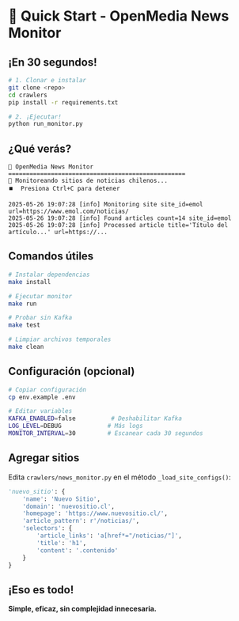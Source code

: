 # 🚀 Quick Start - OpenMedia News Monitor

## ¡En 30 segundos!

```bash
# 1. Clonar e instalar
git clone <repo>
cd crawlers
pip install -r requirements.txt

# 2. ¡Ejecutar!
python run_monitor.py
```

## ¿Qué verás?

```
🚀 OpenMedia News Monitor
==================================================
📰 Monitoreando sitios de noticias chilenos...
⏹️  Presiona Ctrl+C para detener

2025-05-26 19:07:28 [info] Monitoring site site_id=emol url=https://www.emol.com/noticias/
2025-05-26 19:07:28 [info] Found articles count=14 site_id=emol
2025-05-26 19:07:28 [info] Processed article title='Título del artículo...' url=https://...
```

## Comandos útiles

```bash
# Instalar dependencias
make install

# Ejecutar monitor
make run

# Probar sin Kafka
make test

# Limpiar archivos temporales
make clean
```

## Configuración (opcional)

```bash
# Copiar configuración
cp env.example .env

# Editar variables
KAFKA_ENABLED=false          # Deshabilitar Kafka
LOG_LEVEL=DEBUG             # Más logs
MONITOR_INTERVAL=30         # Escanear cada 30 segundos
```

## Agregar sitios

Edita `crawlers/news_monitor.py` en el método `_load_site_configs()`:

```python
'nuevo_sitio': {
    'name': 'Nuevo Sitio',
    'domain': 'nuevositio.cl',
    'homepage': 'https://www.nuevositio.cl/',
    'article_pattern': r'/noticias/',
    'selectors': {
        'article_links': 'a[href*="/noticias/"]',
        'title': 'h1',
        'content': '.contenido'
    }
}
```

## ¡Eso es todo!

**Simple, eficaz, sin complejidad innecesaria.** 